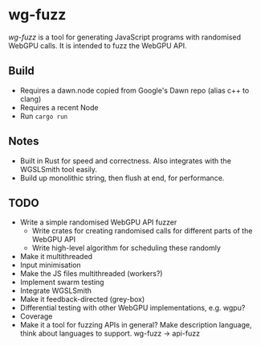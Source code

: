 # wg-fuzz
*wg-fuzz* is a tool for generating JavaScript programs with randomised WebGPU calls. It is intended to fuzz the WebGPU API.

## Build
- Requires a dawn.node copied from Google's Dawn repo (alias c++ to clang)
- Requires a recent Node
- Run `cargo run`

## Notes
- Built in Rust for speed and correctness. Also integrates with the WGSLSmith tool easily.
- Build up monolithic string, then flush at end, for performance.

## TODO
- Write a simple randomised WebGPU API fuzzer
  - Write crates for creating randomised calls for different parts of the WebGPU API
  - Write high-level algorithm for scheduling these randomly
- Make it multithreaded
- Input minimisation
- Make the JS files multithreaded (workers?)
- Implement swarm testing
- Integrate WGSLSmith
- Make it feedback-directed (grey-box)
- Differential testing with other WebGPU implementations, e.g. wgpu?
- Coverage
- Make it a tool for fuzzing APIs in general? Make description language, think about languages to support. wg-fuzz -> api-fuzz
